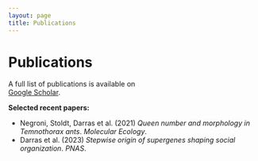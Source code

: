 ```yaml
---
layout: page
title: Publications
---
```


# Publications

A full list of publications is available on  
[Google Scholar](https://scholar.google.be/citations?user=PL89dlYAAAAJ&hl=fr).

**Selected recent papers:**

- Negroni, Stoldt, Darras et al. (2021) *Queen number and morphology in Temnothorax ants*. *Molecular Ecology*.  
- Darras et al. (2023) *Stepwise origin of supergenes shaping social organization*. *PNAS*.  
